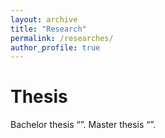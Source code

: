```yaml
---
layout: archive
title: "Research"
permalink: /researches/
author_profile: true
---
```


Thesis
=====

Bachelor thesis “”.
Master thesis “”.
